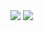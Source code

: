 
<img src="https://github-readme-stats.vercel.app/api?username=Seylumva" />

<img src="https://github-profile-summary-cards.vercel.app/api/cards/profile-details?username=Seylumva&theme=vue"/>
